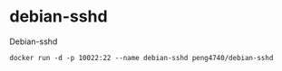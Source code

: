 # debian-sshd

Debian-sshd

```
docker run -d -p 10022:22 --name debian-sshd peng4740/debian-sshd
```